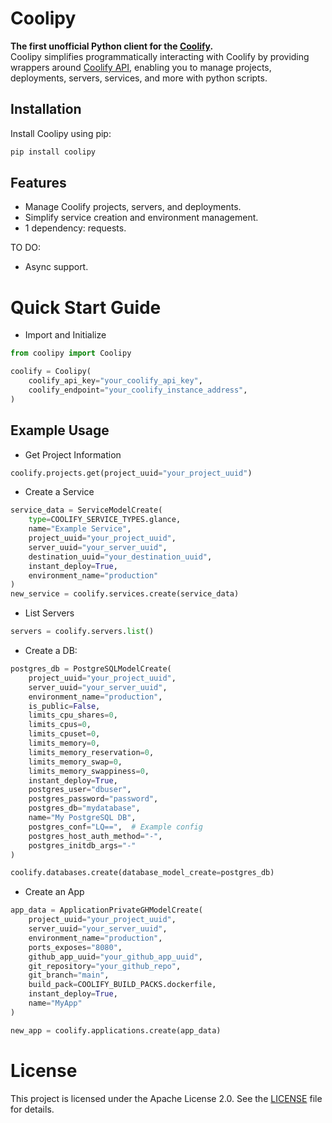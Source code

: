 # Coolipy

**The first unofficial Python client for the [Coolify](https://coolify.io/).**  
Coolipy simplifies programmatically interacting with Coolify by providing wrappers around [Coolify API](https://coolify.io/docs/api), enabling you to manage projects, deployments, servers, services, and more with python scripts.

## Installation

Install Coolipy using pip:

```bash
pip install coolipy
```

## Features
- Manage Coolify projects, servers, and deployments.
- Simplify service creation and environment management.
- 1 dependency: requests.

TO DO:

- Async support.


# Quick Start Guide

- Import and Initialize
```python
from coolipy import Coolipy

coolify = Coolipy(
    coolify_api_key="your_coolify_api_key",
    coolify_endpoint="your_coolify_instance_address",
)
```

## Example Usage

- Get Project Information
```python
coolify.projects.get(project_uuid="your_project_uuid")
```

- Create a Service
```python
service_data = ServiceModelCreate(
    type=COOLIFY_SERVICE_TYPES.glance,
    name="Example Service",
    project_uuid="your_project_uuid",
    server_uuid="your_server_uuid",
    destination_uuid="your_destination_uuid",
    instant_deploy=True,
    environment_name="production"
)
new_service = coolify.services.create(service_data)
```


- List Servers
```python
servers = coolify.servers.list()
```

- Create a DB:
```python
postgres_db = PostgreSQLModelCreate(
    project_uuid="your_project_uuid",
    server_uuid="your_server_uuid",
    environment_name="production",
    is_public=False,
    limits_cpu_shares=0,
    limits_cpus=0,
    limits_cpuset=0,
    limits_memory=0,
    limits_memory_reservation=0,
    limits_memory_swap=0,
    limits_memory_swappiness=0,
    instant_deploy=True,
    postgres_user="dbuser",
    postgres_password="password",
    postgres_db="mydatabase",
    name="My PostgreSQL DB",
    postgres_conf="LQ==",  # Example config
    postgres_host_auth_method="-",
    postgres_initdb_args="-"
)

coolify.databases.create(database_model_create=postgres_db)
```

- Create an App
```python
app_data = ApplicationPrivateGHModelCreate(
    project_uuid="your_project_uuid",
    server_uuid="your_server_uuid",
    environment_name="production",
    ports_exposes="8080",
    github_app_uuid="your_github_app_uuid",
    git_repository="your_github_repo",
    git_branch="main",
    build_pack=COOLIFY_BUILD_PACKS.dockerfile,
    instant_deploy=True,
    name="MyApp"
)

new_app = coolify.applications.create(app_data)
```


# License

This project is licensed under the Apache License 2.0. See the [LICENSE](./LICENSE) file for details.

